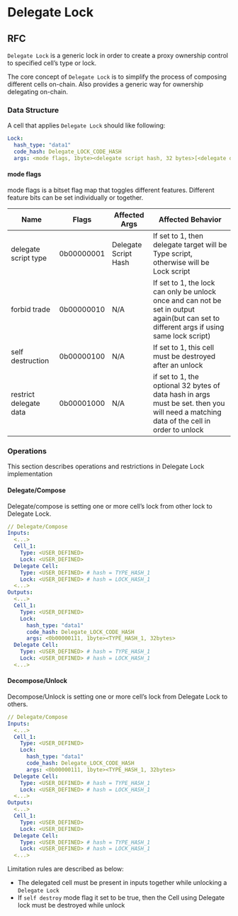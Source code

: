 # Delegate Lock

## RFC

`Delegate Lock` is a generic lock in order to create a proxy ownership control to specified cell’s type or lock.

The core concept of `Delegate Lock` is to simplify the process of composing different cells on-chain. Also provides a generic way for ownership delegating on-chain.

### Data Structure

A cell that applies `Delegate Lock` should like following:

```yaml
Lock:
  hash_type: "data1"
  code_hash: Delegate_LOCK_CODE_HASH
  args: <mode flags, 1byte><delegate script hash, 32 bytes>[<delegate data hash, 32bytes,optional>]
```

#### mode flags

mode flags is a bitset flag map that toggles different features. Different feature bits can be set individually or together.

| Name | Flags | Affected Args | Affected Behavior  |
| --- | --- | --- | --- |
| delegate script type | 0b00000001 | Delegate Script Hash | If set to 1, then delegate target will be Type script, otherwise will be Lock script |
| forbid trade | 0b00000010 | N/A | If set to 1, the lock can only be unlock once and can not be set in output again(but can set to different args if using same lock script) |
| self destruction | 0b00000100 | N/A | If set to 1, this cell must be destroyed after an unlock |
| restrict delegate data | 0b00001000 | N/A | if set to 1, the optional 32 bytes of data hash in args must be set. then you will need a matching data of the cell in order to unlock |

### Operations

This section describes operations and restrictions in Delegate Lock implementation

#### Delegate/Compose

Delegate/compose is setting one or more cell’s lock from other lock to Delegate Lock.

```yaml
// Delegate/Compose
Inputs:
  <...>
  Cell_1:
    Type: <USER_DEFINED>
    Lock: <USER_DEFINED>
  Delegate Cell:
    Type: <USER_DEFINED> # hash = TYPE_HASH_1
    Lock: <USER_DEFINED> # hash = LOCK_HASH_1
  <...>
Outputs:
  <...>
  Cell_1:
    Type: <USER_DEFINED>
    Lock:
      hash_type: "data1"
      code_hash: Delegate_LOCK_CODE_HASH
      args: <0b00000111, 1byte><TYPE_HASH_1, 32bytes>
  Delegate Cell:
    Type: <USER_DEFINED> # hash = TYPE_HASH_1
    Lock: <USER_DEFINED> # hash = LOCK_HASH_1
  <...>
```

#### Decompose/Unlock

Decompose/Unlock is setting one or more cell’s lock from Delegate Lock to others.

```yaml
// Delegate/Compose
Inputs:
  <...>
  Cell_1:
    Type: <USER_DEFINED>
    Lock:
      hash_type: "data1"
      code_hash: Delegate_LOCK_CODE_HASH
      args: <0b00000111, 1byte><TYPE_HASH_1, 32bytes>
  Delegate Cell:
    Type: <USER_DEFINED> # hash = TYPE_HASH_1
    Lock: <USER_DEFINED> # hash = LOCK_HASH_1
  <...>
Outputs:
  <...>
  Cell_1:
    Type: <USER_DEFINED>
    Lock: <USER_DEFINED>
  Delegate Cell:
    Type: <USER_DEFINED> # hash = TYPE_HASH_1
    Lock: <USER_DEFINED> # hash = LOCK_HASH_1
  <...>
```

Limitation rules are described as below:

- The delegated cell must be present in inputs together while unlocking a `Delegate Lock`
- If `self destroy` mode flag it set to be true, then the Cell using Delegate lock must be destroyed while unlock
